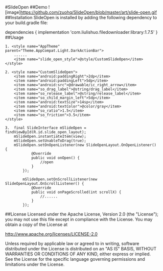 #SlideOpen
##Demo
![image]https://github.com/zuohq/SlideOpen/blob/master/art/slide-open.gif
##Installation
SlideOpen is installed by adding the following dependency to your build.gradle file:

dependencies {
    implementation 'com.liulishuo.filedownloader:library:1.7.5'
}
##Usage
    
    1. <style name="AppTheme" parent="Theme.AppCompat.Light.DarkActionBar">
        ......
        <item name="slide_open_style">@style/CustomSlideOpen</item>
    </style>

    2. <style name="CustomSlideOpen">
        <item name="android:paddingRight">2dp</item>
        <item name="android:paddingLeft">5dp</item>
        <item name="android:src">@drawable/ic_right_arrow</item>
        <item name="so_drag_label">@string/drag_label</item>
        <item name="so_release_label">@string/release_label</item>
        <item name="so_child_margin_left">5dp</item>
        <item name="android:textSize">14sp</item>
        <item name="android:textColor">@color/gray</item>
        <item name="so_ratio">1.5</item>
        <item name="so_friction">3.5</item>
    </style>
    
    3.  final SlideInterface mSlideOpen = findViewById(R.id.slide_open_layout);
        mSlideOpen.instantiateItem(view);
        mSlideOpen.setUnableToDrag(true);
        mSlideOpen.setOnOpenListener(new SlideOpenLayout.OnOpenListener() {
                @Override
                public void onOpen() {
                    //open
                }
            });
    
            mSlideOpen.setOnScrollListener(new SlideOpenLayout.OnScrollListener() {
                @Override
                public void onPageScrolled(int scrollX) {
                    //......
                }
            });
##License
Licensed under the Apache License, Version 2.0 (the "License");
you may not use this file except in compliance with the License.
You may obtain a copy of the License at

   http://www.apache.org/licenses/LICENSE-2.0

Unless required by applicable law or agreed to in writing, software
distributed under the License is distributed on an "AS IS" BASIS,
WITHOUT WARRANTIES OR CONDITIONS OF ANY KIND, either express or implied.
See the License for the specific language governing permissions and
limitations under the License.
